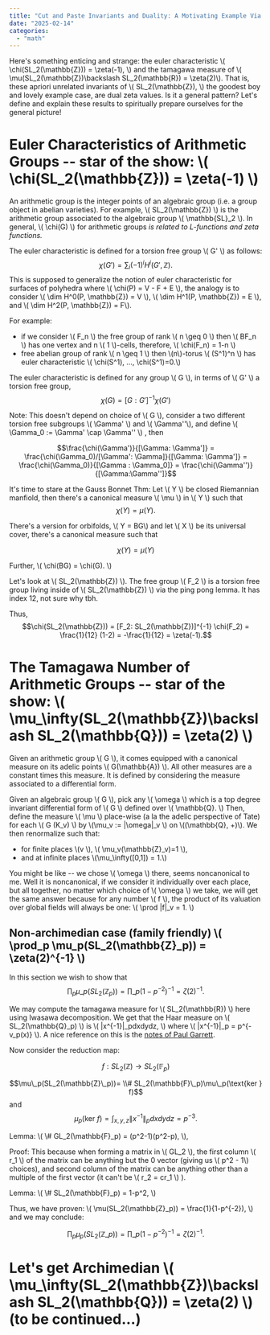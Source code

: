 ```yaml
---
title: "Cut and Paste Invariants and Duality: A Motivating Example Via zeta(-1), zeta(2) and SL_2Z"
date: "2025-02-14"
categories: 
  - "math"
---
```

Here's something enticing and strange: the euler characteristic \\( \chi(SL_2(\mathbb{Z})) = \zeta(-1), \\) and the tamagawa measure of \\( \mu(SL_2(\mathbb{Z})\backslash SL_2(\mathbb{R}) = \zeta(2)\\). That is, these apriori unrelated invariants of \\( SL_2(\mathbb{Z}), \\) the goodest boy and lovely example case, are dual zeta values. Is it a general pattern? Let's define and explain these results to spiritually prepare ourselves for the general picture!

# Euler Characteristics of Arithmetic Groups -- star of the show: \\( \chi(SL_2(\mathbb{Z})) = \zeta(-1) \\)

An arithmetic group is the integer points of an algebraic group (i.e. a group object in abelian varieties). For example, \\( SL_2(\mathbb{Z}) \\) is the arithmetic group associated to the algebraic group \\( \mathbb{SL}_2 \\). In general, \\( \chi(G) \\) for arithmetic groups *is related to L-functions and zeta functions.* 

The euler characteristic is defined for a torsion free group \\( G' \\) as follows:  $$ \chi(G') = \sum_i (-1)^i H^i(G', \mathbb{Z}).$$  This is supposed to generalize the notion of euler characteristic for surfaces of polyhedra where \\( \chi(P) = V - F + E \\), the analogy is to consider \\( \dim H^0(P, \mathbb{Z}) = V \\), \\( \dim H^1(P, \mathbb{Z}) = E \\), and \\( \dim H^2(P, \mathbb{Z}) = F\\).

For example:
- if we consider \\( F_n \\) the free group of rank \\( n \geq 0 \\) then \\( BF_n \\) has one vertex and n \\( 1 \\)-cells, therefore, \\( \chi(F_n) = 1-n \\)
- free abelian group of rank \\( n \geq 1 \\) then \\(n\\)-torus \\( (S^1)^n \\) has euler characteristic \\( \chi(S^1), ..., \chi(S^1)=0.\\)

The euler characteristic is defined for any group \\( G \\), in terms of \\( G' \\) a torsion free group, 
$$\chi(G) = [G: G']^{-1}\chi(G')$$

Note: This doesn't depend on choice of \\( G \\), consider a two different torsion free subgroups \\( \Gamma' \\) and \\( \Gamma''\\), and define \\( \Gamma_0 := \Gamma' \cap \Gamma'' \\) , then

$$\frac{\chi(\Gamma')}{[\Gamma: \Gamma']} = \frac{\chi(\Gamma_0)/[\Gamma': \Gamma]}{[\Gamma: \Gamma']} = \frac{\chi(\Gamma_0)}{[\Gamma : \Gamma_0]} = \frac{\chi(\Gamma'')}{[\Gamma:\Gamma'']}$$

It's time to stare at the Gauss Bonnet Thm: Let \\( Y \\) be closed Riemannian manfiold, then there's a canonical measure \\( \mu \\) in \\( Y \\) such that $$\chi(Y) = \mu(Y).$$

There's a version for orbifolds, \\( Y = BG\\) and let \\( X \\) be its universal cover, there's a canonical measure such that 

$$\chi(Y)= \mu(Y)$$

Further, \\( \chi(BG) = \chi(G). \\)

Let's look at \\( SL_2(\mathbb{Z}) \\). The free group \\( F_2 \\) is a torsion free group living inside of \\( SL_2(\mathbb{Z}) \\) via the ping pong lemma. It has index 12, not sure why tbh. 

Thus, $$\chi(SL_2(\mathbb{Z})) = [F_2: SL_2(\mathbb{Z})]^{-1} \chi(F_2) = \frac{1}{12} (1-2) = -\frac{1}{12} = \zeta(-1).$$

# The Tamagawa Number of Arithmetic Groups -- star of the show: \\( \mu_\infty(SL_2(\mathbb{Z})\backslash SL_2(\mathbb{Q})) = \zeta(2) \\) 

Given an arithmetic group \\( G \\), it comes equipped with a canonical measure on its adelic points \\( G(\mathbb{A}) \\). All other measures are a constant times this measure. It is defined by considering the measure associated to a differential form.

Given an algebraic group \\( G \\), pick any \\( \omega \\) which is a top degree invariant differential form of \\( G \\) defined over \\( \mathbb{Q}. \\) Then, define the measure \\( \mu \\) place-wise (a la the adelic perspective of Tate) for each \\( G (K_v) \\) by \\(\mu_v := |\omega|_v \\) on \\((\mathbb{Q}, +)\\). We then renormalize such that: 
- for finite places \\(v \\), \\( \mu_v(\mathbb{Z}\_v)=1 \\),
- and at infinite places \\(\mu_\infty([0,1]) = 1.\\)

You might be like -- we chose \\( \omega \\) there, seems noncanonical to me. Well it is noncanonical, if we consider it individually over each place, but all together, no matter which choice of \\( \omega \\) we take, we will get the same answer because for any number \\( f \\), the product of its valuation over global fields will always be one: \\( \prod \|f\|\_v = 1. \\)

## Non-archimedian case (family friendly) \\( \prod_p \mu_p(SL_2(\mathbb{Z}_p)) = \zeta(2)^{-1} \\)

In this section we wish to show that $$\prod_{p} \mu\_p(SL_2(\mathbb{Z}_p)) = \prod\_{p} (1-p^{-2})^{-1} = \zeta(2)^{-1}.$$

We may compute the tamagawa measure for \\( SL_2(\mathbb{R}) \\) here using Iwasawa decomposition. We get that the Haar measure on \\( SL_2(\mathbb{Q}_p) \\) is \\( \|x^{-1}\|_pdxdydz, \\) where \\( \|x^{-1}\|_p = p^{-v_p(x)} \\). A nice reference on this is the [notes of Paul Garrett](https://www-users.cse.umn.edu/~garrett/m/v/volumes.pdf). 

Now consider the reduction map: 

$$f: SL_2(\mathbb{Z}) \to SL_2(\mathbb{F}_p)$$

$$\mu\_p(SL_2(\mathbb{Z}\_p))= \\# SL_2(\mathbb{F}\_p)\mu\_p(\text{ker } f)$$  and $$\mu_p(\text{ker } f) = \int_{x,y,z} \|x^{-1}\|_p dxdydz = p^{-3}.$$

Lemma: \\( \\# GL_2(\mathbb{F}_p) = (p^2-1)(p^2-p), \\),

Proof: This because when forming a matrix in \\( GL_2 \\), the first column \\( r_1 \\) of the matrix can be anything but the 0 vector (giving us \\( p^2 - 1\\) choices), and second column of the matrix can be anything other than a multiple of the first vector (it can't be \\( r_2 = cr_1 \\) ).  

Lemma: \\( \\# SL_2(\mathbb{F}_p) = 1-p^2, \\) 

Thus, we have proven: \\( \mu(SL_2(\mathbb{Z}_p)) = \frac{1}{1-p^{-2}), \\) and we may conclude:

$$\prod_{p} \mu_p(SL_2(\mathbb{Z}\_p)) = \prod\_{p} (1-p^{-2})^{-1} = \zeta(2)^{-1}.$$

# Let's get Archimedian \\( \mu_\infty(SL_2(\mathbb{Z})\backslash SL_2(\mathbb{Q})) = \zeta(2) \\)  (to be continued...)
